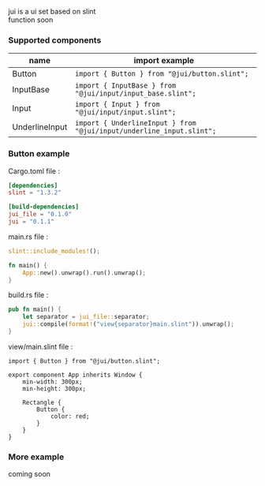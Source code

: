 jui is a ui set based on slint  
function soon

### Supported components

| name           | import example                                                           |
|----------------|--------------------------------------------------------------------------|
| Button         | ```import { Button } from "@jui/button.slint";```                        |
| InputBase      | ```import { InputBase } from "@jui/input/input_base.slint";```           |
| Input          | ```import { Input } from "@jui/input/input.slint";```                    |
| UnderlineInput | ```import { UnderlineInput } from "@jui/input/underline_input.slint";``` |

### Button example

Cargo.toml file :

```toml
[dependencies]
slint = "1.3.2"

[build-dependencies]
jui_file = "0.1.0"
jui = "0.1.1"
```

main.rs file :

```rust
slint::include_modules!();

fn main() {
    App::new().unwrap().run().unwrap();
}
```

build.rs file :

```rust
pub fn main() {
    let separator = jui_file::separator;
    jui::compile(format!("view{separator}main.slint")).unwrap();
}
```

view/main.slint file :

```slint
import { Button } from "@jui/button.slint";

export component App inherits Window {
    min-width: 300px;
    min-height: 300px;
    
    Rectangle {
        Button {
            color: red;
        }
    }
}
```

### More example

coming soon
